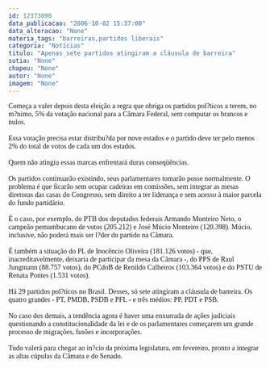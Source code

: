 ```yaml
---
id: 12373090
data_publicacao: "2006-10-02 15:37:00"
data_alteracao: "None"
materia_tags: "barreiras,partidos liberais"
categoria: "Notícias"
titulo: "Apenas sete partidos atingiram a cláusula de barreira"
sutia: "None"
chapeu: "None"
autor: "None"
imagem: "None"
---
```

<p><P><FONT face=Verdana>Começa a valer depois desta eleição a regra que obriga os partidos pol?ticos a terem, no m?nimo, 5% da votação nacional para a Câmara Federal, sem computar os brancos e nulos.<BR><BR>Essa votação precisa estar distribu?da por nove estados e o partido deve ter pelo menos 2% do total de votos de cada um dos estados.<BR><BR>Quem não atingiu essas marcas enfrentará duras conseqüências. <BR><BR>Os partidos continuarão existindo, seus parlamentares tomarão posse normalmente. O problema é que ficarão sem ocupar cadeiras em comissões, sem integrar as mesas diretoras das casas do Congresso, sem direito a ter liderança e sem acesso à maior parcela do fundo partidário.<BR><BR>É o caso, por exemplo, do PTB dos deputados federais Armando Monteiro Neto, o campeão pernambucano de votos (205.212) e José Múcio Monteiro (120.398). Múcio, inclusive, não poderá mais ser l?der do partido na Câmara.<BR><BR>É também a situação do PL de Inocêncio Oliveira (181.126 votos) - que, inacreditavelmente, deixaria de participar da mesa da Câmara -, do PPS de Raul Jungmann (88.757 votos), do PCdoB de Renildo Calheiros (103.364 votos) e do PSTU de Renata Pontes (1.531 votos). <BR><BR>Há 29 partidos pol?ticos no Brasil. Desses, só sete atingiram a cláusula de barreira. Os quatro grandes - PT, PMDB, PSDB e PFL - e três médios: PP, PDT e PSB.<BR><BR>No caso dos demais, a tendência agora é haver uma enxurrada de ações judiciais questionando a constitucionalidade da lei e de os parlamentares começarem um grande processo de migrações, fusões e incorporações. <BR><BR>Tudo valerá para chegar ao in?cio da próxima legislatura, em fevereiro, pronto a integrar as altas cúpulas da Câmara e do Senado.</P></FONT> </p>
